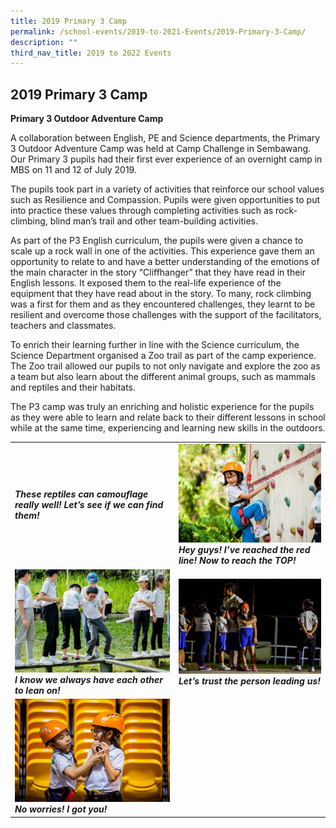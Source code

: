 ```yaml
---
title: 2019 Primary 3 Camp
permalink: /school-events/2019-to-2021-Events/2019-Primary-3-Camp/
description: ""
third_nav_title: 2019 to 2022 Events
---
```


## 2019 Primary 3 Camp


**Primary 3 Outdoor Adventure Camp**

A collaboration between English, PE and Science departments, the Primary 3 Outdoor Adventure Camp was held at Camp Challenge in Sembawang. Our Primary 3 pupils had their first ever experience of an overnight camp in MBS on 11 and 12 of July 2019.

The pupils took part in a variety of activities that reinforce our school values such as Resilience and Compassion. Pupils were given opportunities to put into practice these values through completing activities such as rock-climbing, blind man’s trail and other team-building activities.

As part of the P3 English curriculum, the pupils were given a chance to scale up a rock wall in one of the activities. This experience gave them an opportunity to relate to and have a better understanding of the emotions of the main character in the story “Cliffhanger” that they have read in their English lessons. It exposed them to the real-life experience of the equipment that they have read about in the story. To many, rock climbing was a first for them and as they encountered challenges, they learnt to be resilient and overcome those challenges with the support of the facilitators, teachers and classmates.

To enrich their learning further in line with the Science curriculum, the Science Department organised a Zoo trail as part of the camp experience. The Zoo trail allowed our pupils to not only navigate and explore the zoo as a team but also learn about the different animal groups, such as mammals and reptiles and their habitats.

The P3 camp was truly an enriching and holistic experience for the pupils as they were able to learn and relate back to their different lessons in school while at the same time, experiencing and learning new skills in the outdoors.

|   |   |
|---|---|
|  **_These reptiles can camouflage really well! Let’s see if we can find them!_** | ![](/images/I-reached-the-red-line.jpeg)<br>**_Hey guys! I’ve reached the red line! Now to reach the TOP!_**  |
| ![](/images/I-Know-we-always.jpeg)<br>**_I know we always have each other to lean on!_**  | ![](/images/Lets-trust-in-person.jpeg)<br>**_Let’s trust the person leading us!_**  |
| ![](/images/I-got-you.jpeg)<br>**_No worries! I got you!_**  |   |


